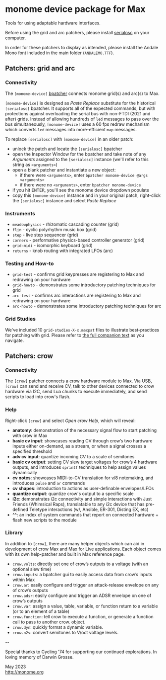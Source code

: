 # monome device package for Max

Tools for using adaptable hardware interfaces.

Before using the grid and arc patchers, please install [serialosc](https://monome.org/docs/serialosc) on your computer.

In order for these patchers to display as intended, please install the Andale Mono font included in the main folder (`ANDALEMO.TTF`).

## Patchers: grid and arc

### Connectivity

The `[monome-device]` [bpatcher](https://docs.cycling74.com/max8/refpages/bpatcher) connects monome grid(s) and arc(s) to Max.

`[monome-device]` is designed as *Paste Replace* substitute for the historical `[serialosc]` bpatcher. It supports all of the expected commands, but with protections against overloading the serial bus with non-FTDI (2021 and after) grids. Instead of allowing hundreds of `led` messages to pass over the bus simultaneously, `[monome-device]` uses a 60 fps redraw mechanism which converts `led` messages into more-efficient `map` messages.

To replace `[serialosc]` with `[monome-device]` in an older patch:

- unlock the patch and locate the `[serialosc]` bpatcher
- open the Inspector Window for the bpatcher and take note of any *Arguments* assigned to the `[serialosc]` instance (we'll refer to this string as `<arguments>`)
- open a blank patcher and instantiate a new object:
  - if there were `<arguments>`,  enter `bpatcher monome-device @args <arguments>`
  - if there were no `<arguments>`,  enter `bpatcher monome-device`
- if you hit <kbd>ENTER</kbd>, you'll see the monome device dropdown populate
- copy this `[monome-device]` instance and in your original patch, right-click the `[serialosc]` instance and select *Paste Replace*

### Instruments

- `meadowphysics` - rhizomatic cascading counter (grid)
- `flin` - cyclic polyrhythm music box (grid)
- `step` - live step sequencer (grid)
- `corners` - performative physics-based controller generator (grid)
- `grid-midi` - isomorphic keyboard (grid)
- `returns` - knob routing with integrated LFOs (arc)

### Testing and How-to

- `grid-test` - confirms grid keypresses are registering to Max and redrawing on your hardware
- `grid-howto` - demonstrates some introductory patching techniques for grid
- `arc-test` - confirms arc interactions are registering to Max and redrawing on your hardware
- `arc-howto` - demonstrates some introductory patching techniques for arc

### Grid Studies

We've included 10 `grid-studies-X-x.maxpat` files to illustrate best-practices for patching with grid. Please refer to [the full companion text](https://monome.org/docs/grid/studies/max/) as you navigate.

## Patchers: crow

### Connectivity

The `[crow]` patcher connects a [crow](https://monome.org/docs/crow/) hardware module to Max. Via USB, `[crow]` can send and receive CV, talk to other devices connected to crow hardware via I2C, send Lua chunks to execute immediately, and send scripts to load into crow's flash.

### Help

Right-click `[crow]` and select *Open crow Help*, which will reveal:

- **anatomy**: demonstration of the necessary signal flow to start patching with crow in Max
- **basic cv input**: showcases reading CV through crow’s two hardware inputs either on-demand, as a stream, or when a signal crosses a specified threshold
- **adv cv input**: quantize incoming CV to a scale of semitones
- **basic cv output**: setting CV slew target voltages for crow’s 4 hardware outputs, and introduces `sprintf` techniques to help assign values dynamically
- **cv notes**: showcases MIDI-to-CV translation for v/8 notemaking, and introduces `pulse` and `ar` commands
- **cv shapes**: introduction to actions as user-definable envelopes/LFOs
- **quantize output**: quantize crow's output to a specific scale
- **i2c**: demonstrates i2c connectivity and simple interactions with Just Friends (Whimsical Raps), translatable to any i2c device that has pre-defined Teletype interactions (w/, Ansible, ER-301, Disting EX, etc)
- **^^**: an index of system commands that report on connected hardware + flash new scripts to the module

### Library

In addition to `[crow]`, there are many helper objects which can aid in development of crow Max and Max for Live applications. Each object comes with its own help-patcher and built in Max reference page.

- `crow.volts`: directly set one of crow’s outputs to a voltage (with an optional slew time)
- `crow.inputs`: a bpatcher gui to easily access data from crow’s inputs within Max
- `crow.ar`: easily configure and trigger an attack-release envelope on any of crow’s outputs
- `crow.adsr`: easily configure and trigger an ADSR envelope on one of crow’s outputs
- `crow.var`: assign a value, table, variable, or function return to a variable (or to an element of a table)
- `crow.function`: tell crow to execute a function, or generate a function call to pass to another crow. object.
- `crow.dyn`: quickly format a dynamic variable.
- `crow.n2v`: convert semitones to V/oct voltage levels.

--

Special thanks to Cycling '74 for supporting our continued explorations. In loving memory of Darwin Grosse.

May 2023  
http://monome.org
